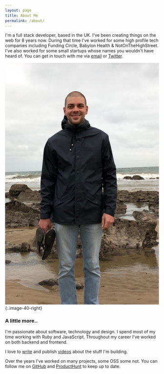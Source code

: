 ```yaml
---
layout: page
title: About Me
permalink: /about/
---
```


I'm a full stack developer, based in the UK. I've been creating things on the web for 8 years now. During that time I've worked for some high profile tech companies including Funding Circle, Babylon Health & NotOnTheHighStreet. I've also worked for some small startups whose names you wouldn't have heard of. You can get in touch with me via <a href="mailto:tomkadwill@gmail.com">email</a> or <a href="https://twitter.com/tomkadwill">Twitter</a>.

![Tom](/assets/tom-wales.png){:.image-40-right}

### A little more..

I'm passionate about software, technology and design. I spend most of my time working with Ruby and JavaScript. Throughout my career I've worked on both backend and frontend.

I love to [write](/posts) and publish [videos](https://www.youtube.com/user/kadwill/videos) about the stuff I'm building.

Over the years I've worked on many projects, some OSS some not. You can follow me on [GitHub](http://github.com/tomkadwill) and [ProductHunt](https://www.indiehackers.com/tomkadwill) to keep up to date.